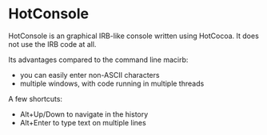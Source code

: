 # HotConsole

HotConsole is an graphical IRB-like console written using HotCocoa.
It does not use the IRB code at all.

Its advantages compared to the command line macirb:

- you can easily enter non-ASCII characters
- multiple windows, with code running in multiple threads

A few shortcuts:

- Alt+Up/Down to navigate in the history
- Alt+Enter to type text on multiple lines
